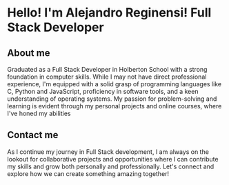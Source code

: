 # Hello! I'm Alejandro Reginensi! Full Stack Developer
## About me
Graduated as a Full Stack Developer in Holberton School with a strong foundation in computer skills. While I may not have direct professional experience, I'm equipped with a solid grasp of programming languages like C, Python and JavaScript, proficiency in software tools, and a keen understanding of operating systems. My passion for problem-solving and learning is evident through my personal projects and online courses, where I've honed my abilities
## Contact me
As I continue my journey in Full Stack development, I am always on the lookout for collaborative projects and opportunities where I can contribute my skills and grow both personally and professionally. Let's connect and explore how we can create something amazing together!